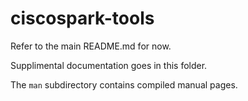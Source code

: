 # ciscospark-tools

Refer to the main README.md for now.

Supplimental documentation goes in this folder.

The `man` subdirectory contains compiled manual pages.
